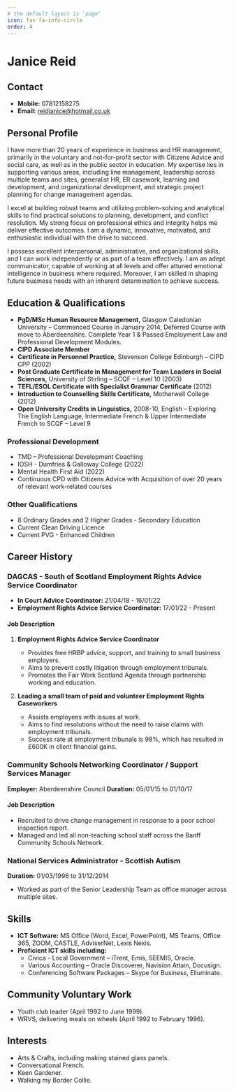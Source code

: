 ```yaml
---
# the default layout is 'page'
icon: fas fa-info-circle
order: 4
---
```


# Janice Reid

## Contact
- **Mobile:** 07812158275
- **Email:** reidjanice@hotmail.co.uk

## Personal Profile
I have more than 20 years of experience in business and HR management, primarily in the voluntary and not-for-profit sector with Citizens Advice and social care, as well as in the public sector in education. My expertise lies in supporting various areas, including line management, leadership across multiple teams and sites, generalist HR, ER casework, learning and development, and organizational development, and strategic project planning for change management agendas.

I excel at building robust teams and utilizing problem-solving and analytical skills to find practical solutions to planning, development, and conflict resolution. My strong focus on professional ethics and integrity helps me deliver effective outcomes. I am a dynamic, innovative, motivated, and enthusiastic individual with the drive to succeed.

I possess excellent interpersonal, administrative, and organizational skills, and I can work independently or as part of a team effectively. I am an adept communicator, capable of working at all levels and offer attuned emotional intelligence in business where required. Moreover, I am skilled in shaping future business needs with an inherent determination to achieve success.

## Education & Qualifications
- **PgD/MSc Human Resource Management,** Glasgow Caledonian University – Commenced Course in January 2014, Deferred Course with move to Aberdeenshire. Complete Year 1 & Passed Employment Law and Professional Development Modules.
- **CIPD Associate Member**
- **Certificate in Personnel Practice,** Stevenson College Edinburgh – CIPD CPP (2002)
- **Post Graduate Certificate in Management for Team Leaders in Social Sciences,** University of Stirling – SCQF – Level 10 (2003)
- **TEFL/ESOL Certificate with Specialist Grammar Certificate** (2012)
- **Introduction to Counselling Skills Certificate,** Motherwell College (2012)
- **Open University Credits in Linguistics,** 2008-10, English – Exploring The English Language, Intermediate French & Upper Intermediate French to SCQF – Level 9

### Professional Development
- TMD – Professional Development Coaching
- IOSH - Dumfries & Galloway College (2022)
- Mental Health First Aid (2022)
- Continuous CPD with Citizens Advice with Acquisition of over 20 years of relevant work-related courses

### Other Qualifications
- 8 Ordinary Grades and 2 Higher Grades - Secondary Education
- Current Clean Driving Licence
- Current PVG - Enhanced Children

## Career History

### DAGCAS - South of Scotland Employment Rights Advice Service Coordinator
- **In Court Advice Coordinator:** 21/04/18 - 16/01/22
- **Employment Rights Advice Service Coordinator:** 17/01/22 - Present

#### Job Description
1. **Employment Rights Advice Service Coordinator**
   - Provides free HRBP advice, support, and training to small business employers.
   - Aims to prevent costly litigation through employment tribunals.
   - Promotes the Fair Work Scotland Agenda through partnership working and education.

2. **Leading a small team of paid and volunteer Employment Rights Caseworkers**
   - Assists employees with issues at work.
   - Aims to find resolutions without the need to raise claims with employment tribunals.
   - Success rate at employment tribunals is 98%, which has resulted in £600K in client financial gains.

### Community Schools Networking Coordinator / Support Services Manager
**Employer:** Aberdeenshire Council
**Duration:** 05/01/15 to 01/10/17

#### Job Description

- Recruited to drive change management in response to a poor school inspection report.
- Managed and led all non-teaching school staff across the Banff Community Schools Network.

### National Services Administrator - Scottish Autism
**Duration:** 01/03/1996 to 31/12/2014
- Worked as part of the Senior Leadership Team as office manager across multiple sites.

## Skills
- **ICT Software:** MS Office (Word, Excel, PowerPoint), MS Teams, Office 365, ZOOM, CASTLE, AdviserNet, Lexis Nexis.
- **Proficient ICT skills including:**
  - Civica - Local Government – iTrent, Emis, SEEMIS, Oracle.
  - Various Accounting – Oracle Discoverer, Navision Attain, Docusign.
  - Conferencing Software Packages – Skype for Business, Elluminate.

## Community Voluntary Work
- Youth club leader (April 1992 to June 1999).
- WRVS, delivering meals on wheels (April 1992 to February 1996).

## Interests
- Arts & Crafts, including making stained glass panels.
- Conversational French.
- Keen Gardener.
- Walking my Border Collie.

